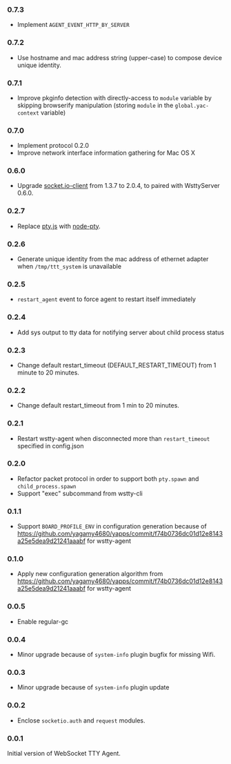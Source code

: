 ### 0.7.3

- Implement `AGENT_EVENT_HTTP_BY_SERVER`

### 0.7.2

- Use hostname and mac address string (upper-case) to compose device unique identity.

### 0.7.1

- Improve pkginfo detection with directly-access to `module` variable by skipping browserify manipulation (storing `module` in the `global.yac-context` variable)

### 0.7.0

- Implement protocol 0.2.0
- Improve network interface information gathering for Mac OS X

### 0.6.0

- Upgrade [socket.io-client](https://github.com/socketio/socket.io-client) from 1.3.7 to 2.0.4, to paired with WsttyServer 0.6.0.

### 0.2.7

- Replace [pty.js](https://github.com/chjj/pty.js) with [node-pty](https://github.com/Tyriar/node-pty).

### 0.2.6

- Generate unique identity from the mac address of ethernet adapter when `/tmp/ttt_system` is unavailable

### 0.2.5

- `restart_agent` event to force agent to restart itself immediately

### 0.2.4

- Add sys output to tty data for notifying server about child process status

### 0.2.3

- Change default restart_timeout (DEFAULT_RESTART_TIMEOUT) from 1 minute to 20 minutes.

### 0.2.2

- Change default restart_timeout from 1 min to 20 minutes.

### 0.2.1

- Restart wstty-agent when disconnected more than `restart_timeout` specified in config.json

### 0.2.0

- Refactor packet protocol in order to support both `pty.spawn` and `child_process.spawn`
- Support "exec" subcommand from wstty-cli

### 0.1.1

- Support `BOARD_PROFILE_ENV` in configuration generation because of https://github.com/yagamy4680/yapps/commit/f74b0736dc01d12e8143a25e5dea9d21241aaabf for wstty-agent

### 0.1.0

- Apply new configuration generation algorithm from https://github.com/yagamy4680/yapps/commit/f74b0736dc01d12e8143a25e5dea9d21241aaabf for wstty-agent

### 0.0.5

- Enable regular-gc

### 0.0.4

- Minor upgrade because of `system-info` plugin bugfix for missing Wifi.

### 0.0.3

- Minor upgrade because of `system-info` plugin update

### 0.0.2

- Enclose `socketio.auth` and `request` modules.

### 0.0.1

Initial version of WebSocket TTY Agent.
